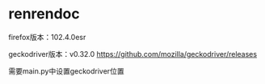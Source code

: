 # renrendoc
firefox版本：102.4.0esr 

geckodriver版本：v0.32.0 https://github.com/mozilla/geckodriver/releases

需要main.py中设置geckodriver位置

